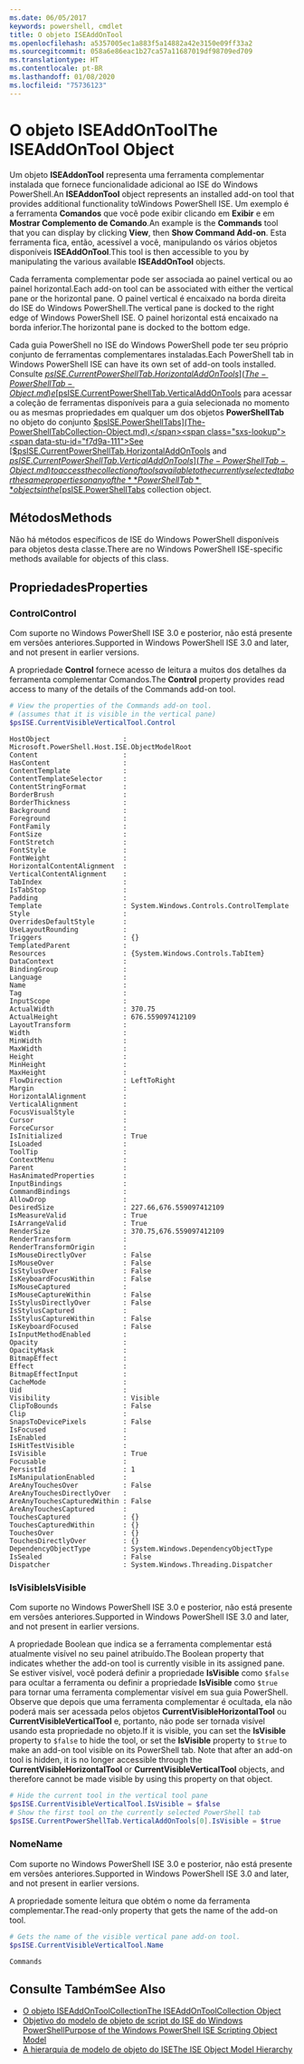 ```yaml
---
ms.date: 06/05/2017
keywords: powershell, cmdlet
title: O objeto ISEAddOnTool
ms.openlocfilehash: a5357005ec1a883f5a14882a42e3150e09ff33a2
ms.sourcegitcommit: 058a6e86eac1b27ca57a11687019df98709ed709
ms.translationtype: HT
ms.contentlocale: pt-BR
ms.lasthandoff: 01/08/2020
ms.locfileid: "75736123"
---
```

# <a name="the-iseaddontool-object"></a><span data-ttu-id="f7d9a-103">O objeto ISEAddOnTool</span><span class="sxs-lookup"><span data-stu-id="f7d9a-103">The ISEAddOnTool Object</span></span>

<span data-ttu-id="f7d9a-104">Um objeto **ISEAddonTool** representa uma ferramenta complementar instalada que fornece funcionalidade adicional ao ISE do Windows PowerShell.</span><span class="sxs-lookup"><span data-stu-id="f7d9a-104">An **ISEAddonTool** object represents an installed add-on tool that provides additional functionality toWindows PowerShell ISE.</span></span> <span data-ttu-id="f7d9a-105">Um exemplo é a ferramenta **Comandos** que você pode exibir clicando em **Exibir** e em **Mostrar Complemento de Comando**.</span><span class="sxs-lookup"><span data-stu-id="f7d9a-105">An example is the **Commands** tool that you can display by clicking **View**, then **Show Command Add-on**.</span></span> <span data-ttu-id="f7d9a-106">Esta ferramenta fica, então, acessível a você, manipulando os vários objetos disponíveis **ISEAddOnTool**.</span><span class="sxs-lookup"><span data-stu-id="f7d9a-106">This tool is then accessible to you by manipulating the various available **ISEAddOnTool** objects.</span></span>

<span data-ttu-id="f7d9a-107">Cada ferramenta complementar pode ser associada ao painel vertical ou ao painel horizontal.</span><span class="sxs-lookup"><span data-stu-id="f7d9a-107">Each add-on tool can be associated with either the vertical pane or the horizontal pane.</span></span> <span data-ttu-id="f7d9a-108">O painel vertical é encaixado na borda direita do ISE do Windows PowerShell.</span><span class="sxs-lookup"><span data-stu-id="f7d9a-108">The vertical pane is docked to the right edge of Windows PowerShell ISE.</span></span> <span data-ttu-id="f7d9a-109">O painel horizontal está encaixado na borda inferior.</span><span class="sxs-lookup"><span data-stu-id="f7d9a-109">The horizontal pane is docked to the bottom edge.</span></span>

<span data-ttu-id="f7d9a-110">Cada guia PowerShell no ISE do Windows PowerShell pode ter seu próprio conjunto de ferramentas complementares instaladas.</span><span class="sxs-lookup"><span data-stu-id="f7d9a-110">Each PowerShell tab in Windows PowerShell ISE can have its own set of add-on tools installed.</span></span> <span data-ttu-id="f7d9a-111">Consulte [$psISE.CurrentPowerShellTab.HorizontalAddOnTools](The-PowerShellTab-Object.md) e [$psISE.CurrentPowerShellTab.VerticalAddOnTools](The-PowerShellTab-Object.md) para acessar a coleção de ferramentas disponíveis para a guia selecionada no momento ou as mesmas propriedades em qualquer um dos objetos **PowerShellTab** no objeto do conjunto [$psISE.PowerShellTabs](The-PowerShellTabCollection-Object.md).</span><span class="sxs-lookup"><span data-stu-id="f7d9a-111">See [$psISE.CurrentPowerShellTab.HorizontalAddOnTools](The-PowerShellTab-Object.md) and [$psISE.CurrentPowerShellTab.VerticalAddOnTools](The-PowerShellTab-Object.md) to access the collection of tools available to the currently selected tab or the same properties on any of the **PowerShellTab** objects in the [$psISE.PowerShellTabs](The-PowerShellTabCollection-Object.md) collection object.</span></span>

## <a name="methods"></a><span data-ttu-id="f7d9a-112">Métodos</span><span class="sxs-lookup"><span data-stu-id="f7d9a-112">Methods</span></span>

<span data-ttu-id="f7d9a-113">Não há métodos específicos de ISE do Windows PowerShell disponíveis para objetos desta classe.</span><span class="sxs-lookup"><span data-stu-id="f7d9a-113">There are no Windows PowerShell ISE-specific methods available for objects of this class.</span></span>

## <a name="properties"></a><span data-ttu-id="f7d9a-114">Propriedades</span><span class="sxs-lookup"><span data-stu-id="f7d9a-114">Properties</span></span>

### <a name="control"></a><span data-ttu-id="f7d9a-115">Control</span><span class="sxs-lookup"><span data-stu-id="f7d9a-115">Control</span></span>

<span data-ttu-id="f7d9a-116">Com suporte no Windows PowerShell ISE 3.0 e posterior, não está presente em versões anteriores.</span><span class="sxs-lookup"><span data-stu-id="f7d9a-116">Supported in Windows PowerShell ISE 3.0 and later, and not present in earlier versions.</span></span>

<span data-ttu-id="f7d9a-117">A propriedade **Control** fornece acesso de leitura a muitos dos detalhes da ferramenta complementar Comandos.</span><span class="sxs-lookup"><span data-stu-id="f7d9a-117">The **Control** property provides read access to many of the details of the Commands add-on tool.</span></span>

```powershell
# View the properties of the Commands add-on tool.
# (assumes that it is visible in the vertical pane)
$psISE.CurrentVisibleVerticalTool.Control
```

```Output
HostObject                  : Microsoft.PowerShell.Host.ISE.ObjectModelRoot
Content                     :
HasContent                  :
ContentTemplate             :
ContentTemplateSelector     :
ContentStringFormat         :
BorderBrush                 :
BorderThickness             :
Background                  :
Foreground                  :
FontFamily                  :
FontSize                    :
FontStretch                 :
FontStyle                   :
FontWeight                  :
HorizontalContentAlignment  :
VerticalContentAlignment    :
TabIndex                    :
IsTabStop                   :
Padding                     :
Template                    : System.Windows.Controls.ControlTemplate
Style                       :
OverridesDefaultStyle       :
UseLayoutRounding           :
Triggers                    : {}
TemplatedParent             :
Resources                   : {System.Windows.Controls.TabItem}
DataContext                 :
BindingGroup                :
Language                    :
Name                        :
Tag                         :
InputScope                  :
ActualWidth                 : 370.75
ActualHeight                : 676.559097412109
LayoutTransform             :
Width                       :
MinWidth                    :
MaxWidth                    :
Height                      :
MinHeight                   :
MaxHeight                   :
FlowDirection               : LeftToRight
Margin                      :
HorizontalAlignment         :
VerticalAlignment           :
FocusVisualStyle            :
Cursor                      :
ForceCursor                 :
IsInitialized               : True
IsLoaded                    :
ToolTip                     :
ContextMenu                 :
Parent                      :
HasAnimatedProperties       :
InputBindings               :
CommandBindings             :
AllowDrop                   :
DesiredSize                 : 227.66,676.559097412109
IsMeasureValid              : True
IsArrangeValid              : True
RenderSize                  : 370.75,676.559097412109
RenderTransform             :
RenderTransformOrigin       :
IsMouseDirectlyOver         : False
IsMouseOver                 : False
IsStylusOver                : False
IsKeyboardFocusWithin       : False
IsMouseCaptured             :
IsMouseCaptureWithin        : False
IsStylusDirectlyOver        : False
IsStylusCaptured            :
IsStylusCaptureWithin       : False
IsKeyboardFocused           : False
IsInputMethodEnabled        :
Opacity                     :
OpacityMask                 :
BitmapEffect                :
Effect                      :
BitmapEffectInput           :
CacheMode                   :
Uid                         :
Visibility                  : Visible
ClipToBounds                : False
Clip                        :
SnapsToDevicePixels         : False
IsFocused                   :
IsEnabled                   :
IsHitTestVisible            :
IsVisible                   : True
Focusable                   :
PersistId                   : 1
IsManipulationEnabled       :
AreAnyTouchesOver           : False
AreAnyTouchesDirectlyOver   :
AreAnyTouchesCapturedWithin : False
AreAnyTouchesCaptured       :
TouchesCaptured             : {}
TouchesCapturedWithin       : {}
TouchesOver                 : {}
TouchesDirectlyOver         : {}
DependencyObjectType        : System.Windows.DependencyObjectType
IsSealed                    : False
Dispatcher                  : System.Windows.Threading.Dispatcher
```

### <a name="isvisible"></a><span data-ttu-id="f7d9a-118">IsVisible</span><span class="sxs-lookup"><span data-stu-id="f7d9a-118">IsVisible</span></span>

<span data-ttu-id="f7d9a-119">Com suporte no Windows PowerShell ISE 3.0 e posterior, não está presente em versões anteriores.</span><span class="sxs-lookup"><span data-stu-id="f7d9a-119">Supported in Windows PowerShell ISE 3.0 and later, and not present in earlier versions.</span></span>

<span data-ttu-id="f7d9a-120">A propriedade Boolean que indica se a ferramenta complementar está atualmente visível no seu painel atribuído.</span><span class="sxs-lookup"><span data-stu-id="f7d9a-120">The Boolean property that indicates whether the add-on tool is currently visible in its assigned pane.</span></span> <span data-ttu-id="f7d9a-121">Se estiver visível, você poderá definir a propriedade **IsVisible** como `$false` para ocultar a ferramenta ou definir a propriedade **IsVisible** como `$true` para tornar uma ferramenta complementar visível em sua guia PowerShell. Observe que depois que uma ferramenta complementar é ocultada, ela não poderá mais ser acessada pelos objetos **CurrentVisibleHorizontalTool** ou **CurrentVisibleVerticalTool** e, portanto, não pode ser tornada visível usando esta propriedade no objeto.</span><span class="sxs-lookup"><span data-stu-id="f7d9a-121">If it is visible, you can set the **IsVisible** property to `$false` to hide the tool, or set the **IsVisible** property to `$true` to make an add-on tool visible on its PowerShell tab. Note that after an add-on tool is hidden, it is no longer accessible through the **CurrentVisibleHorizontalTool** or **CurrentVisibleVerticalTool** objects, and therefore cannot be made visible by using this property on that object.</span></span>

```powershell
# Hide the current tool in the vertical tool pane
$psISE.CurrentVisibleVerticalTool.IsVisible = $false
# Show the first tool on the currently selected PowerShell tab
$psISE.CurrentPowerShellTab.VerticalAddOnTools[0].IsVisible = $true
```

### <a name="name"></a><span data-ttu-id="f7d9a-122">Nome</span><span class="sxs-lookup"><span data-stu-id="f7d9a-122">Name</span></span>

<span data-ttu-id="f7d9a-123">Com suporte no Windows PowerShell ISE 3.0 e posterior, não está presente em versões anteriores.</span><span class="sxs-lookup"><span data-stu-id="f7d9a-123">Supported in Windows PowerShell ISE 3.0 and later, and not present in earlier versions.</span></span>

<span data-ttu-id="f7d9a-124">A propriedade somente leitura que obtém o nome da ferramenta complementar.</span><span class="sxs-lookup"><span data-stu-id="f7d9a-124">The read-only property that gets the name of the add-on tool.</span></span>

```powershell
# Gets the name of the visible vertical pane add-on tool.
$psISE.CurrentVisibleVerticalTool.Name
```

```Output
Commands
```

## <a name="see-also"></a><span data-ttu-id="f7d9a-125">Consulte Também</span><span class="sxs-lookup"><span data-stu-id="f7d9a-125">See Also</span></span>

- [<span data-ttu-id="f7d9a-126">O objeto ISEAddOnToolCollection</span><span class="sxs-lookup"><span data-stu-id="f7d9a-126">The ISEAddOnToolCollection Object</span></span>](The-ISEAddOnToolCollection-Object.md)
- [<span data-ttu-id="f7d9a-127">Objetivo do modelo de objeto de script do ISE do Windows PowerShell</span><span class="sxs-lookup"><span data-stu-id="f7d9a-127">Purpose of the Windows PowerShell ISE Scripting Object Model</span></span>](Purpose-of-the-Windows-PowerShell-ISE-Scripting-Object-Model.md)
- [<span data-ttu-id="f7d9a-128">A hierarquia de modelo de objeto do ISE</span><span class="sxs-lookup"><span data-stu-id="f7d9a-128">The ISE Object Model Hierarchy</span></span>](The-ISE-Object-Model-Hierarchy.md)
